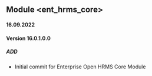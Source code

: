 ## Module <ent_hrms_core>

#### 16.09.2022
#### Version 16.0.1.0.0
##### ADD
- Initial commit for Enterprise Open HRMS Core Module
